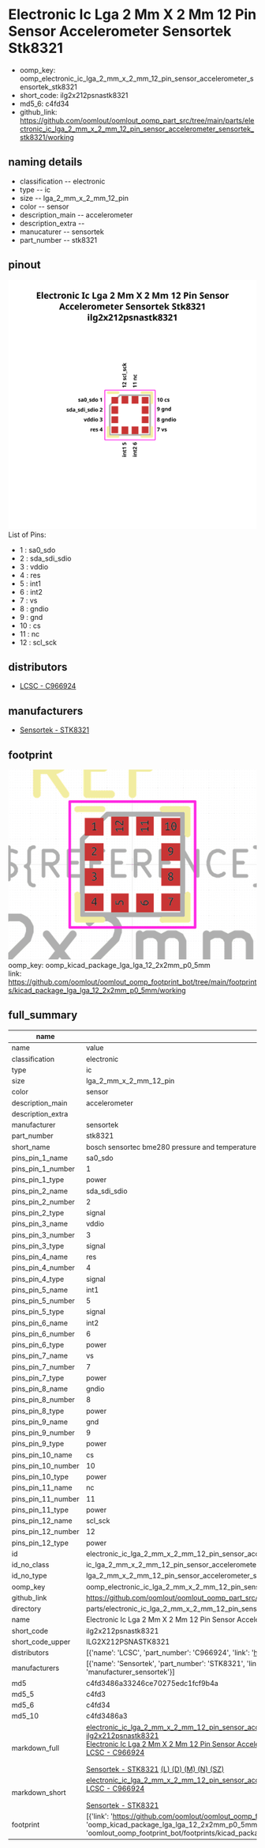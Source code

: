 # Electronic Ic Lga 2 Mm X 2 Mm 12 Pin Sensor Accelerometer Sensortek Stk8321

  
* oomp_key: oomp_electronic_ic_lga_2_mm_x_2_mm_12_pin_sensor_accelerometer_sensortek_stk8321 
* short_code: ilg2x212psnastk8321
* md5_6: c4fd34  
* github_link: https://github.com/oomlout/oomlout_oomp_part_src/tree/main/parts/electronic_ic_lga_2_mm_x_2_mm_12_pin_sensor_accelerometer_sensortek_stk8321/working  
## naming details
* classification -- electronic
* type -- ic
* size -- lga_2_mm_x_2_mm_12_pin
* color -- sensor
* description_main -- accelerometer
* description_extra -- 
* manucaturer -- sensortek
* part_number -- stk8321
## pinout
![](working_pinout_600.png)  
List of Pins:

* 1 : sa0_sdo
* 2 : sda_sdi_sdio
* 3 : vddio
* 4 : res
* 5 : int1
* 6 : int2
* 7 : vs
* 8 : gndio
* 9 : gnd
* 10 : cs
* 11 : nc
* 12 : scl_sck
## distributors
* [LCSC - C966924](https://lcsc.com/product-detail/C966924.html)  

## manufacturers
* [Sensortek - STK8321](https://www.bosch-sensortec.com/products/environmental-sensors/humidity-sensors-bme280/)  


## footprint

![](footprint/0/working/working_600.png)  
oomp_key: oomp_kicad_package_lga_lga_12_2x2mm_p0_5mm  
link: https://github.com/oomlout/oomlout_oomp_footprint_bot/tree/main/footprints/kicad_package_lga_lga_12_2x2mm_p0_5mm/working  

## full_summary
| name | value | 
| --- | --- | 
| name | value | 
| classification | electronic | 
| type | ic | 
| size | lga_2_mm_x_2_mm_12_pin | 
| color | sensor | 
| description_main | accelerometer | 
| description_extra |  | 
| manufacturer | sensortek | 
| part_number | stk8321 | 
| short_name | bosch sensortec bme280 pressure and temperature sensor | 
| pins_pin_1_name | sa0_sdo | 
| pins_pin_1_number | 1 | 
| pins_pin_1_type | power | 
| pins_pin_2_name | sda_sdi_sdio | 
| pins_pin_2_number | 2 | 
| pins_pin_2_type | signal | 
| pins_pin_3_name | vddio | 
| pins_pin_3_number | 3 | 
| pins_pin_3_type | signal | 
| pins_pin_4_name | res | 
| pins_pin_4_number | 4 | 
| pins_pin_4_type | signal | 
| pins_pin_5_name | int1 | 
| pins_pin_5_number | 5 | 
| pins_pin_5_type | signal | 
| pins_pin_6_name | int2 | 
| pins_pin_6_number | 6 | 
| pins_pin_6_type | power | 
| pins_pin_7_name | vs | 
| pins_pin_7_number | 7 | 
| pins_pin_7_type | power | 
| pins_pin_8_name | gndio | 
| pins_pin_8_number | 8 | 
| pins_pin_8_type | power | 
| pins_pin_9_name | gnd | 
| pins_pin_9_number | 9 | 
| pins_pin_9_type | power | 
| pins_pin_10_name | cs | 
| pins_pin_10_number | 10 | 
| pins_pin_10_type | power | 
| pins_pin_11_name | nc | 
| pins_pin_11_number | 11 | 
| pins_pin_11_type | power | 
| pins_pin_12_name | scl_sck | 
| pins_pin_12_number | 12 | 
| pins_pin_12_type | power | 
| id | electronic_ic_lga_2_mm_x_2_mm_12_pin_sensor_accelerometer_sensortek_stk8321 | 
| id_no_class | ic_lga_2_mm_x_2_mm_12_pin_sensor_accelerometer_sensortek_stk8321 | 
| id_no_type | lga_2_mm_x_2_mm_12_pin_sensor_accelerometer_sensortek_stk8321 | 
| oomp_key | oomp_electronic_ic_lga_2_mm_x_2_mm_12_pin_sensor_accelerometer_sensortek_stk8321 | 
| github_link | https://github.com/oomlout/oomlout_oomp_part_src/tree/main/parts/electronic_ic_lga_2_mm_x_2_mm_12_pin_sensor_accelerometer_sensortek_stk8321/working | 
| directory | parts/electronic_ic_lga_2_mm_x_2_mm_12_pin_sensor_accelerometer_sensortek_stk8321 | 
| name | Electronic Ic Lga 2 Mm X 2 Mm 12 Pin Sensor Accelerometer Sensortek Stk8321 | 
| short_code | ilg2x212psnastk8321 | 
| short_code_upper | ILG2X212PSNASTK8321 | 
| distributors | [{'name': 'LCSC', 'part_number': 'C966924', 'link': 'https://lcsc.com/product-detail/C966924.html', 'id': 'distributor_lcsc'}] | 
| manufacturers | [{'name': 'Sensortek', 'part_number': 'STK8321', 'link': 'https://www.bosch-sensortec.com/products/environmental-sensors/humidity-sensors-bme280/', 'id': 'manufacturer_sensortek'}] | 
| md5 | c4fd3486a33246ce70275edc1fcf9b4a | 
| md5_5 | c4fd3 | 
| md5_6 | c4fd34 | 
| md5_10 | c4fd3486a3 | 
| markdown_full | [electronic_ic_lga_2_mm_x_2_mm_12_pin_sensor_accelerometer_sensortek_stk8321](https://github.com/oomlout/oomlout_oomp_part_src/tree/main/parts/electronic_ic_lga_2_mm_x_2_mm_12_pin_sensor_accelerometer_sensortek_stk8321/working)<br>[ilg2x212psnastk8321](https://github.com/oomlout/oomlout_oomp_part_src/tree/main/parts/electronic_ic_lga_2_mm_x_2_mm_12_pin_sensor_accelerometer_sensortek_stk8321/working)<br>[Electronic Ic Lga 2 Mm X 2 Mm 12 Pin Sensor Accelerometer Sensortek Stk8321](https://github.com/oomlout/oomlout_oomp_part_src/tree/main/parts/electronic_ic_lga_2_mm_x_2_mm_12_pin_sensor_accelerometer_sensortek_stk8321/working)<br>[LCSC - C966924<br>](https://lcsc.com/product-detail/C966924.html)<br>[Sensortek - STK8321](https://www.bosch-sensortec.com/products/environmental-sensors/humidity-sensors-bme280/) [(L)  ](https://www.lcsc.com/search?q=STK8321)[(D)  ](https://www.digikey.com/en/products?keywords=STK8321)[(M)  ](https://www.mouser.com/Search/Refine?Keyword=STK8321)[(N)  ](https://www.newark.com/search?st=STK8321)[(SZ)  ](https://so.szlcsc.com/global.html?k=STK8321)<br> | 
| markdown_short | [electronic_ic_lga_2_mm_x_2_mm_12_pin_sensor_accelerometer_sensortek_stk8321](https://github.com/oomlout/oomlout_oomp_part_src/tree/main/parts/electronic_ic_lga_2_mm_x_2_mm_12_pin_sensor_accelerometer_sensortek_stk8321/working)<br>[LCSC - C966924<br>](https://lcsc.com/product-detail/C966924.html)<br>[Sensortek - STK8321](https://www.bosch-sensortec.com/products/environmental-sensors/humidity-sensors-bme280/) | 
| footprint | [{'link': 'https://github.com/oomlout/oomlout_oomp_footprint_bot/tree/main/foootprntss/kicad_package_lga_lga_12_2x2mm_p0_5mm', 'oomp_key': 'oomp_kicad_package_lga_lga_12_2x2mm_p0_5mm', 'directory': 'oomlout_oomp_footprint_bot/footprints/kicad_package_lga_lga_12_2x2mm_p0_5mm//working/working.kicad_mod'}] | 
